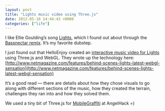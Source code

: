 ```yaml
---
layout: post
title: "Lights music video using Three.js"
date: 2012-05-16 14:44:43 +0000
categories: ["life"]
---
```


I like Ellie Goulding’s song [Lights](http://youtu.be/0NKUpo_xKyQ), which I found out about through the [Bassnectar remix](http://www.youtube.com/watch?v=nGlIDlOqurA). It’s my favorite dubstep. 

I just found out that HelloEnjoy created an [interactive music video for Lights](http://lights.elliegoulding.com/) using Three.js and WebGL. They wrote up the technology here: [http://www.netmagazine.com/features/behind-scenes-lights-latest-webgl-sensation](http://www.netmagazine.com/features/behind-scenes-lights-latest-webgl-sensation)

It’s a good read — there are details about how they chose visuals to go along with different sections of the music, how they created the terrain, challenges they ran into and how they solved them. 

We used a tiny bit of Three.js for [MobileGraffiti](mobilegraffiti.com/) at AngelHack =)